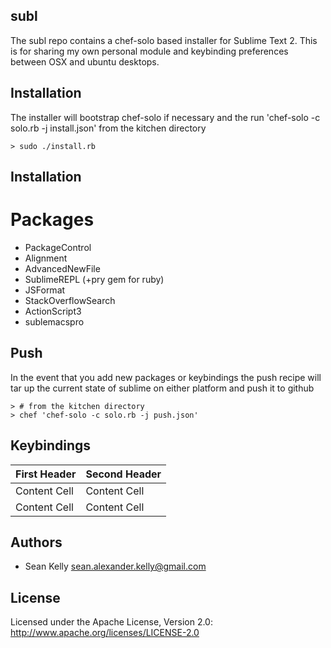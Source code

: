 ## subl 

The subl repo contains a chef-solo based installer for Sublime Text 2. This is for sharing my own personal module and keybinding preferences between OSX and ubuntu desktops.

## Installation 
The installer will bootstrap chef-solo if necessary and the run 'chef-solo -c solo.rb -j install.json' from the kitchen directory

```
> sudo ./install.rb
```
## Installation 
# Packages
* PackageControl
* Alignment
* AdvancedNewFile
* SublimeREPL (+pry gem for ruby)
* JSFormat
* StackOverflowSearch
* ActionScript3
* sublemacspro

## Push
In the event that you add new packages or keybindings the push recipe will tar up the current state of sublime on either platform and push it to github

```
> # from the kitchen directory
> chef 'chef-solo -c solo.rb -j push.json'
```
## Keybindings

First Header | Second Header
------------ | -------------
Content Cell | Content Cell
Content Cell | Content Cell

## Authors

* Sean Kelly sean.alexander.kelly@gmail.com

## License

Licensed under the Apache License, Version 2.0: http://www.apache.org/licenses/LICENSE-2.0
